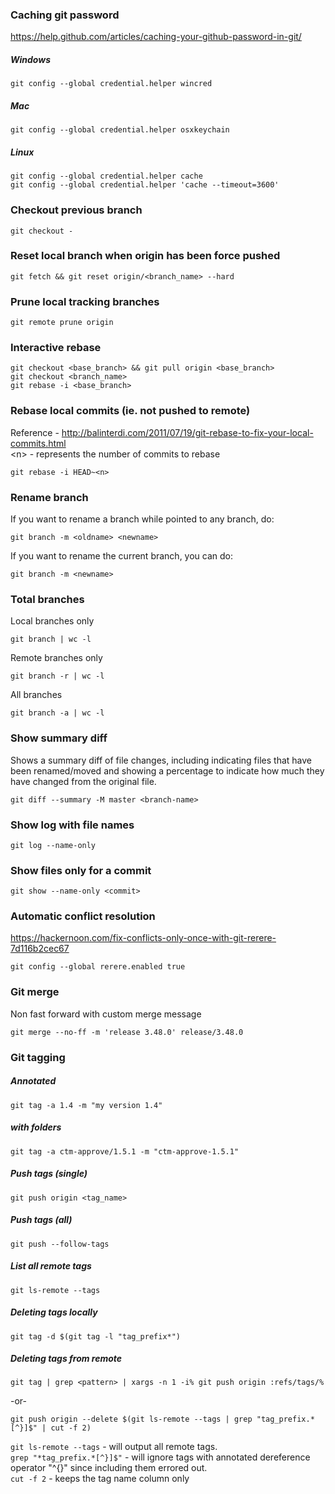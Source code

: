 ### Caching git password
https://help.github.com/articles/caching-your-github-password-in-git/

##### Windows
`git config --global credential.helper wincred`

##### Mac
`git config --global credential.helper osxkeychain`

##### Linux
```
git config --global credential.helper cache
git config --global credential.helper 'cache --timeout=3600'
```

### Checkout previous branch

`git checkout -`

### Reset local branch when origin has been force pushed

`git fetch && git reset origin/<branch_name> --hard`

### Prune local tracking branches

`git remote prune origin`

### Interactive rebase

```
git checkout <base_branch> && git pull origin <base_branch>
git checkout <branch_name>
git rebase -i <base_branch>
```

### Rebase local commits (ie. not pushed to remote)

Reference - http://balinterdi.com/2011/07/19/git-rebase-to-fix-your-local-commits.html  
&lt;n&gt; - represents the number of commits to rebase

`git rebase -i HEAD~<n>`

### Rename branch

If you want to rename a branch while pointed to any branch, do:

`git branch -m <oldname> <newname>`

If you want to rename the current branch, you can do:

`git branch -m <newname>`

### Total branches

Local branches only

`git branch | wc -l `

Remote branches only

`git branch -r | wc -l`

All branches

`git branch -a | wc -l`

### Show summary diff

Shows a summary diff of file changes, including indicating files that have been renamed/moved and showing a percentage to indicate how much they have changed from the original file.

`git diff --summary -M master <branch-name>`

### Show log with file names

`git log --name-only`

### Show files only for a commit

`git show --name-only <commit>`

### Automatic conflict resolution

https://hackernoon.com/fix-conflicts-only-once-with-git-rerere-7d116b2cec67

`git config --global rerere.enabled true`

### Git merge

Non fast forward with custom merge message

`git merge --no-ff -m 'release 3.48.0' release/3.48.0`

### Git tagging

##### Annotated

`git tag -a 1.4 -m "my version 1.4"`

##### with folders

`git tag -a ctm-approve/1.5.1 -m "ctm-approve-1.5.1"`

##### Push tags (single)

`git push origin <tag_name>`

##### Push tags (all)

`git push --follow-tags`

##### List all remote tags

`git ls-remote --tags`

##### Deleting tags locally

`git tag -d $(git tag -l "tag_prefix*")`

##### Deleting tags from remote

`git tag | grep <pattern> | xargs -n 1 -i% git push origin :refs/tags/%`

-or-

`git push origin --delete $(git ls-remote --tags | grep "tag_prefix.*[^}]$" | cut -f 2)`

`git ls-remote --tags` - will output all remote tags.  
`grep "*tag_prefix.*[^}]$"` - will ignore tags with annotated dereference operator "^{}" since including them errored out.  
`cut -f 2` - keeps the tag name column only  
